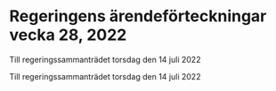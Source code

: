 # Regeringens ärendeförteckningar vecka 28, 2022

Till regeringssammanträdet torsdag den 14 juli 2022

Till regeringssammanträdet torsdag den 14 juli 2022
